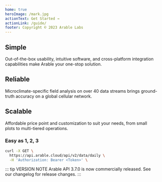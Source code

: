 ```yaml
---
home: true
heroImage: /mark.jpg
actionText: Get Started →
actionLink: /guide/
footer: Copyright © 2023 Arable Labs
---
```


<!-- <div style="text-align: center">
  <Bit/>
</div> -->

<div class="features">
  <div class="feature">
    <h2>Simple</h2>
    <p>Out-of-the-box usability, intuitive software, and cross-platform integration capabilities make Arable your one-stop solution.</p>
  </div>
  <div class="feature">
    <h2>Reliable</h2>
    <p>Microclimate-specific field analysis on over 40 data streams brings ground-truth accuracy on a global cellular network.</p>
  </div>
  <div class="feature">
    <h2>Scalable</h2>
    <p>Affordable price point and customization to suit your needs, from small plots to multi-tiered operations.</p>
  </div>
</div>

### Easy as 1, 2, 3

``` bash
curl -X GET \
  https://api.arable.cloud/api/v2/data/daily \
  -H 'Authorization: Bearer <Token>' \
```

::: tip VERSION NOTE
Arable API 3.7.0 is now commercially released. See our changelog for release changes.
:::
